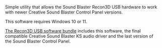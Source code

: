 Simple utility that allows the Sound Blaster Recon3D USB hardware to work with newer Creative Sound Blaster Control Panel versions.

This software requires Windows 10 or 11.

[The Recon3D USB software bundle](https://github.com/andkrau/recon3d_usb_config/releases) includes this software, the final compatible Creative Sound Blaster KS audio driver and the last version of the Sound Blaster Control Panel.

